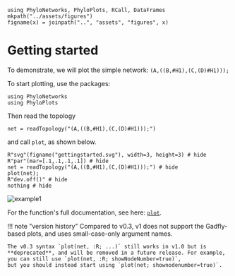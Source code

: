 ```@setup getting_started
using PhyloNetworks, PhyloPlots, RCall, DataFrames
mkpath("../assets/figures")
figname(x) = joinpath("..", "assets", "figures", x)
```

# Getting started

To demonstrate, we will plot the simple network: `(A,((B,#H1),(C,(D)#H1)));`

To start plotting, use the packages:

```@repl getting_started
using PhyloNetworks
using PhyloPlots
```
Then read the topology
```@repl getting_started
net = readTopology("(A,((B,#H1),(C,(D)#H1)));")
```
and call `plot`, as shown below.

```@example getting_started
R"svg"(figname("gettingstarted.svg"), width=3, height=3) # hide
R"par"(mar=[.1,.1,.1,.1]) # hide
net = readTopology("(A,((B,#H1),(C,(D)#H1)));") # hide
plot(net);
R"dev.off()" # hide
nothing # hide
```
![example1](../assets/figures/gettingstarted.svg)

For the function's full documentation, see here: [`plot`](@ref).

!!! note "version history"
    Compared to v0.3, v1 does not support the Gadfly-based plots,
    and uses small-case-only argument names.

    The v0.3 syntax `plot(net, :R; ...)` still works in v1.0 but is
    **deprecated**, and will be removed in a future release. For example,
    you can still use `plot(net, :R; showNodeNumber=true)`,
    but you should instead start using `plot(net; shownodenumber=true)`.
